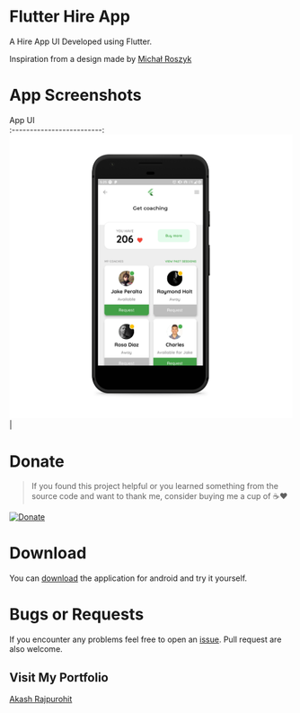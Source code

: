# Flutter Hire App

A Hire App UI Developed using Flutter.

Inspiration from a design made by [Michał Roszyk](https://dribbble.com/shots/4486758-Relationship-Coaching-App/attachments/1017305)

# App Screenshots

App UI                
:-------------------------:
![Main Screen](./mockups/screen-one.png)  |

# Donate
> If you found this project helpful or you learned something from the source code and want to thank me, consider buying me a cup of :coffee::heart:

[![Donate](https://img.shields.io/badge/Donate-PayPal-green.svg)](https://www.paypal.me/RajpurohitAkash)

# Download
You can [download](https://github.com/AkashRajpurohit/Flutter-Hire-App-UI/releases/download/v1.0/app-arm64-v8a-release.apk) the application for android and try it yourself.

# Bugs or Requests

If you encounter any problems feel free to open an [issue](https://github.com/AkashRajpurohit/Flutter-Hire-App-UI/issues/new). Pull request are also welcome.

## Visit My Portfolio
[Akash Rajpurohit](https://akashrajpurohit.cf)
